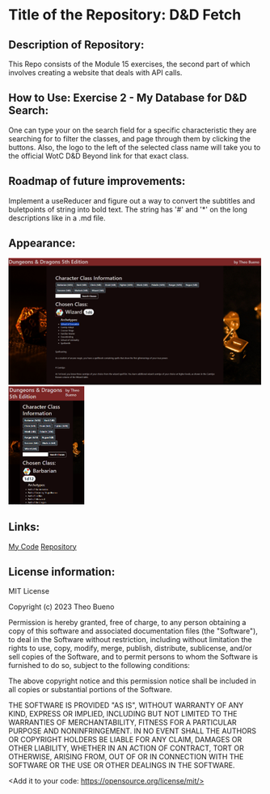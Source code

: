 #  Title of the Repository: D&D Fetch

## Description of Repository:

  This Repo consists of the Module 15 exercises, the second part of which involves
creating a website that deals with API calls.
 
## How to Use: Exercise 2 - My Database for D&D Search:
  One can type your on the search field for a specific characteristic they are searching
for to filter the classes, and page through them by clicking the buttons. Also, the logo
to the left of the selected class name will take you to the official WotC D&D Beyond link
for that exact class. 

## Roadmap of future improvements: 
  Implement a useReducer and figure out a way to convert the subtitles and buletpoints
of string into bold text. The string has '#' and '*' on the long descriptions like in a 
.md file.

## Appearance:
<img src= "./XL_readme_pic.png" width='500'/><img src= "./SM_readme_pic.png" width='150'/>


## Links:
[My Code](https://github.com/TheoBueno/Module_15/blob/main/FetchDataReact/DnD_Fetch.jsx)
[Repository](https://github.com/TheoBueno/Module_15/tree/main/FetchDataReact.git/)

## License information: 

MIT License

Copyright (c) 2023 Theo Bueno

Permission is hereby granted, free of charge, to any person obtaining a copy
of this software and associated documentation files (the "Software"), to deal
in the Software without restriction, including without limitation the rights
to use, copy, modify, merge, publish, distribute, sublicense, and/or sell
copies of the Software, and to permit persons to whom the Software is
furnished to do so, subject to the following conditions:

The above copyright notice and this permission notice shall be included in all
copies or substantial portions of the Software.

THE SOFTWARE IS PROVIDED "AS IS", WITHOUT WARRANTY OF ANY KIND, EXPRESS OR
IMPLIED, INCLUDING BUT NOT LIMITED TO THE WARRANTIES OF MERCHANTABILITY,
FITNESS FOR A PARTICULAR PURPOSE AND NONINFRINGEMENT. IN NO EVENT SHALL THE
AUTHORS OR COPYRIGHT HOLDERS BE LIABLE FOR ANY CLAIM, DAMAGES OR OTHER
LIABILITY, WHETHER IN AN ACTION OF CONTRACT, TORT OR OTHERWISE, ARISING FROM,
OUT OF OR IN CONNECTION WITH THE SOFTWARE OR THE USE OR OTHER DEALINGS IN THE
SOFTWARE.

<Add it to your code: https://opensource.org/license/mit/>